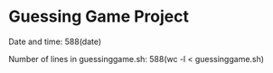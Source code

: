 # Guessing Game Project

Date and time: 588(date)

Number of lines in guessinggame.sh: 588(wc -l < guessinggame.sh)

